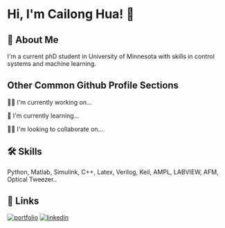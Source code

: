 
# Hi, I'm Cailong Hua! 👋


## 🚀 About Me
I'm a current phD student in University of Minnesota with skills in control systems and machine learning.


## Other Common Github Profile Sections
👩‍💻 I'm currently working on...

🧠 I'm currently learning...

👯‍♀️ I'm looking to collaborate on...



## 🛠 Skills
Python, Matlab, Simulink, C++, Latex, Verilog, Keil, AMPL, LABVIEW, AFM, Optical Tweezer..


## 🔗 Links
[![portfolio](https://img.shields.io/badge/my_portfolio-000?style=for-the-badge&logo=ko-fi&logoColor=white)](https://huacailong.github.io/)
[![linkedin](https://img.shields.io/badge/linkedin-0A66C2?style=for-the-badge&logo=linkedin&logoColor=white)](https://www.linkedin.com/in/cailong-hua-a9aa5719a/)
